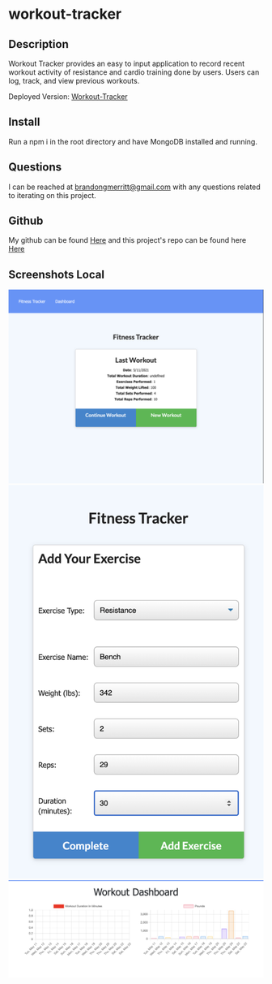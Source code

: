 # workout-tracker
## Description
Workout Tracker provides an easy to input application to record recent workout activity of resistance and cardio training done by users. Users can log, track, and view previous workouts.

Deployed Version: [Workout-Tracker](https://workout-trackerbgm.herokuapp.com/)

## Install
Run a npm i in the root directory and have MongoDB installed and running.

## Questions
I can be reached at brandongmerritt@gmail.com with any questions related to iterating on this project.

## Github
My github can be found [Here](https://github.com/CrispyCoder817) and this project's repo can be found here [Here](https://github.com/CrispyCoder817/workout-tracker)

## Screenshots Local
![homepagescreenshot](homepagescreenshot.png)
![addingexercises](addingexercises.png)
![workoutdashboard](workoutdash.png)